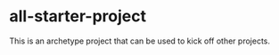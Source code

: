 all-starter-project
===================

This is an archetype project that can be used to kick off other projects.
